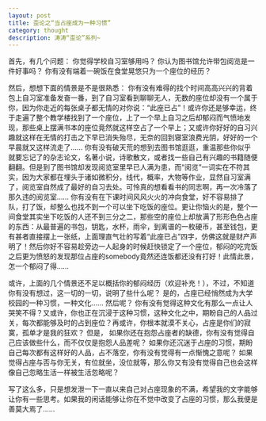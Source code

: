 ```yaml
---
layout: post
title: 歪论之“当占座成为一种习惯”
category: thought
description: 涛涛“歪论”系列~
---
```


首先，有几个问题：
你觉得学校自习室够用吗？
你认为图书馆允许带包阅览是一件好事吗？
你有没有端着一碗饭在食堂晃悠只为一个座位的经历？
 
然后，想想下面的情景是不是很熟悉：
你有没有难得的找个时间高高兴兴的背着包上自习室准备发奋一番，到了自习室看到聊聊无人，无数的座位却没有一个属于你，因为你走近的每张桌子都无情的对你说：“此座已占”！或许你还是够幸运，终于走遍了整个教学楼找到了一个座位，上了一个早上自习之后却郁闷而气愤地发现，那些桌上摆满书本的座位竟然就这样空占了一个早上；又或许你好好的自习兴趣就这样在无情的打击之下早已消失殆尽，无奈的回到寝室浪费光阴，好好的一个早晨就又这样流走了……
你有没有破天荒的想到去图书馆逛逛，重温那些你似乎就要忘记了的杂志论文，名著小说，诗歌散文，或者找一些自己有兴趣的书籍随便翻翻。但是到了图书馆却发现阅览室里早已人满为患，而“阅览”一词实在不符其实，因为大家都在埋头于诸如微积分，线代，概率，大物等作业，显然自习室满了，阅览室自然成了最好的自习去处。可怜真的想看看书的同志啊，再一次冷落了那久违的阅览室……
你有没有在下课时间风风火火的冲向食堂，好不容易排了队，打了饭，却整么也找不到一个可以坐下吃饭的座位。更让你恼火的是，整个一间食堂其实坐下吃饭的人还不到三分之二，那些空的座位上却放满了形形色色占座的东西：从最普遍的书包，钥匙，水杯，雨伞，到离谱的一枚硬币，甚至钱包，更有甚者直接摆上一张纸，上面理直气壮的写着“此座已占”四字，仿佛这就是财产声明了！然后你好不容易趁旁边一人起身的时候赶快锁定了一个座位，郁闷的吃完饭之后更为愤怒的发现那位占座的somebody竟然还连饭都还没有打好！此情此景，怎一个郁闷了得……
 
或许，上面的几个情景还不足以概括你的郁闷经历（欢迎补充！），不过，不知道你有没有想过，这一切的一切，说明了些什么呢？
是的，占座已经悄然成为大学校园的一种习惯，一种文化……
然后呢？
你有没有觉得这种文化有那么一点让人哭笑不得？又或许，你也正在沉浸于这种习惯，这种文化之中，期盼自己的人品过关，每次都能够及时的占到座位？再或许，你根本就漠不关心，占座是你们的寂寞，孤单才是我的狂欢？
但是，
如果你还在抱怨占座者的缺德，你有没有觉得自己应该做些什么，而不仅仅是抱怨人品差呢？
如果你还沉迷于占座的习惯，期盼自己每次都有这样好的人品，占不落空，你有没有觉得有一点惭愧之意呢？
如果觉得占座与否与你无关，有位就坐，没位就等，那么你又有没有觉得自己也会这样像自己忽略生活一样被生活忽略呢？
 
写了这么多，只是想发泄一下一直以来自己对占座现象的不满，希望我的文字能够让你有一些思考。如果我的闲话能够让你在不觉中改变了占座的习惯，那么我便是善莫大焉了……






[SilentVally]:    http://silentvally.github.io  "SilentVally"

